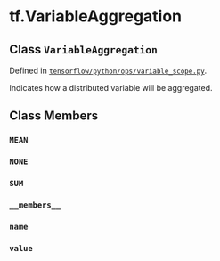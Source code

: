 <div itemscope itemtype="http://developers.google.com/ReferenceObject">
<meta itemprop="name" content="tf.VariableAggregation" />
<meta itemprop="property" content="MEAN"/>
<meta itemprop="property" content="NONE"/>
<meta itemprop="property" content="SUM"/>
<meta itemprop="property" content="__members__"/>
<meta itemprop="property" content="name"/>
<meta itemprop="property" content="value"/>
</div>

# tf.VariableAggregation

## Class `VariableAggregation`





Defined in [`tensorflow/python/ops/variable_scope.py`](https://www.tensorflow.org/code/tensorflow/python/ops/variable_scope.py).

Indicates how a distributed variable will be aggregated.

## Class Members

<h3 id="MEAN"><code>MEAN</code></h3>

<h3 id="NONE"><code>NONE</code></h3>

<h3 id="SUM"><code>SUM</code></h3>

<h3 id="__members__"><code>__members__</code></h3>

<h3 id="name"><code>name</code></h3>

<h3 id="value"><code>value</code></h3>

